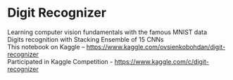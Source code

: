 # Digit Recognizer
Learning computer vision fundamentals with the famous MNIST data                                                           
Digits recognition with Stacking Ensemble of 15 CNNs                                                                         
This notebook on Kaggle – https://www.kaggle.com/ovsienkobohdan/digit-recognizer                                              
Participated in Kaggle Competition - https://www.kaggle.com/c/digit-recognizer
